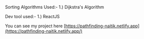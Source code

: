 Sorting Algorithms Used:- 1.) Dijkstra's Algorithm

Dev tool used:- 1.) ReactJS

You can see my project here [https://pathfinding-naitik.netlify.app](https://pathfinding-naitik.netlify.app/)
